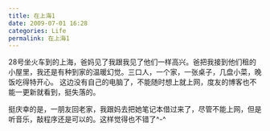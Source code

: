 ```yaml
---
title: 在上海1
date: 2009-07-01 16:28
categories: Life
permalink: 在上海1
---
```


28号坐火车到的上海，爸妈见了我跟我见了他们一样高兴。爸把我接到他们租的小屋里，我还是有种到家的温暖幻觉。三口人，一个家，一张桌子，几盘小菜，晚饭吃得特开心。
这边没有自己的电脑了，不能随时想上就上网，度友的博客也不能一更新就看到，挺失落的。

挺庆幸的是，一朋友回老家，我跟妈去把她笔记本借过来了，尽管不能上网，但是听音乐，敲程序还是可以的。这样觉得也不错了^-^